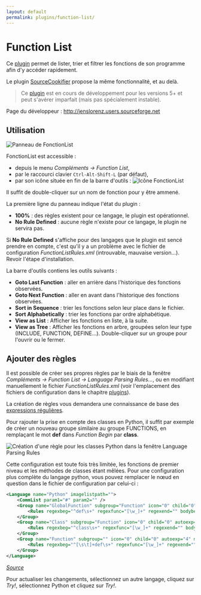 ```yaml
---
layout: default
permalink: plugins/function-list/
---
```

# Function List

Ce [plugin](plugins.md) permet de lister, trier et filtrer les fonctions de son programme afin d'y accéder rapidement.

Le plugin [SourceCookifier](sourcecookifier.md) propose la même fonctionnalité, et au delà.

> Ce [plugin](plugins.md) est en cours de développement pour les versions 5+ et peut s'avérer imparfait (mais pas spécialement instable).

Page du développeur : <http://jenslorenz.users.sourceforge.net>

## Utilisation

![Panneau de FonctionList](https://github.com/nliautaud/nppmanuel/blob/master/images/notepadpp_functionlist_panel.png)

FonctionList est accessible :

- depuis le menu *Compléments -> Function List*,
- par le raccourci clavier `Ctrl-Alt-Shift-L` (par défaut),
- par son icône située en fin de la barre d'outils : ![Icône FonctionList](https://github.com/nliautaud/nppmanuel/blob/master/images/notepadpp_functionlist_button.png)

Il suffit de double-cliquer sur un nom de fonction pour y être ammené.

La première ligne du panneau indique l'état du plugin :

- **100%** : des règles existent pour ce langage, le plugin est opérationnel.
- **No Rule Defined** :  aucune règle n'existe pour ce langage, le plugin ne servira pas.

Si **No Rule Defined** s'affiche pour des langages que le plugin est sencé prendre en compte, c'est qu'il y a un problème avec le fichier de configuration *FunctionListRules.xml* (introuvable, mauvaise version...). Revoir l'étape d'installation.

La barre d'outils contiens les outils suivants :

- **Goto Last Function** : aller en arrière dans l'historique des fonctions observées.
- **Goto Next Function** : aller en avant dans l'historique des fonctions observées.
- **Sort in Sequence** : trier les fonctions selon leur place dans le fichier.
- **Sort Alphabetically** : trier les fonctions par ordre alphabétique.
- **View as List** : Afficher les fonctions en liste, à la suite.
- **View as Tree** : Afficher les fonctions en arbre, groupées selon leur type (INCLUDE, FUNCTION, DEFINE...). Double-cliquer sur un groupe pour l'ouvrir ou le fermer.

## Ajouter des règles

Il est possible de créer ses propres règles par le biais de la fenêtre *Compléments -> Function List -> Language Parsing Rules...*, ou en modifiant manuellement le fichier *FunctionListRules.xml* (voir l'emplacement des fichiers de configuration dans le chapitre [plugins](plugins.md)).

La création de règles vous demandera une connaissance de base des [expressions régulières](expressions-régulières.md).

Pour rajouter la prise en compte des classes en Python, il suffit par exemple de créer un nouveau groupe similaire au groupe FUNCTIONS, en remplaçant le mot **def** dans *Function Begin* par **class**.

![Création d'une règle pour les classes Python dans la fenêtre *Language Parsing Rules*](https://github.com/nliautaud/nppmanuel/blob/master/images/notepadpp_functionlist_rulesl.png)

Cette configuration est toute fois très limitée, les fonctions de premier niveau et les méthodes de classes étant mêlées. Pour une configuration plus complète du langage python, vous pouvez remplacer le nœud en question dans le fichier de configuration par celui-ci :

```xml
<Language name="Python" imagelistpath="">
    <CommList param1="#" param2="" />
    <Group name="GlobalFunction" subgroup="Function" icon="0" child="0" autoexp="4" matchcase="1" fendtobbeg="" bbegtobend="" keywords="">
        <Rules regexbeg="^def\s+" regexfunc="[\w_]+" regexend="" bodybegin="" bodyend="" sep="" />
    </Group>
    <Group name="Class" subgroup="Function" icon="0" child="0" autoexp="4" matchcase="1" fendtobbeg="" bbegtobend="" keywords="">
        <Rules regexbeg="^class\s+" regexfunc="[\w_]+" regexend="" bodybegin="" bodyend="" sep="" />
    </Group>
    <Group name="Function" subgroup="" icon="0" child="0" autoexp="4" matchcase="1" fendtobbeg="" bbegtobend="" keywords="">
        <Rules regexbeg="^[\s\t]+def\s+" regexfunc="[\w_]+" regexend="" bodybegin=":" bodyend="$" sep="" />
    </Group>
</Language>
```

*[Source](http://blog.theroyweb.com/function-list-plugin-part-2-python-parsing-rules)*

Pour actualiser les changements, sélectionnez un autre langage, cliquez sur *Try!*, sélectionnez Python et cliquez sur *Try!*.
